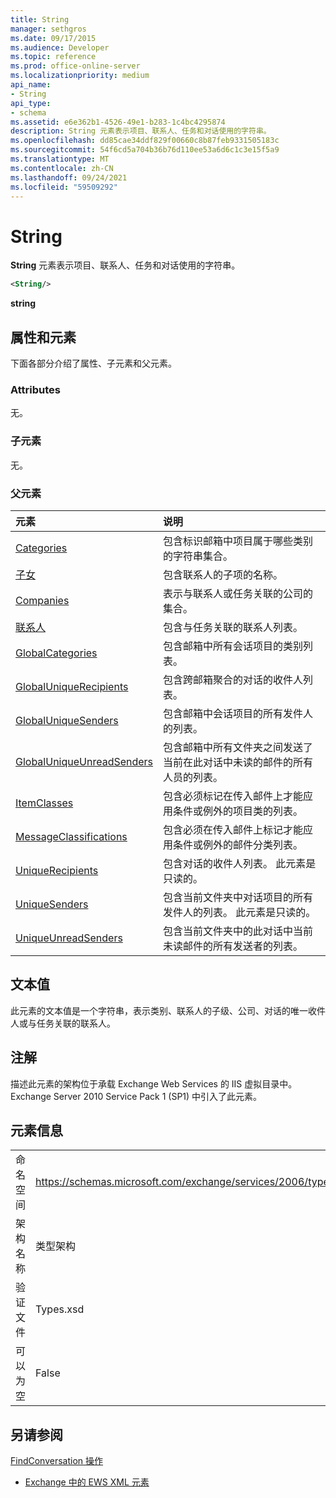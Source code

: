 ```yaml
---
title: String
manager: sethgros
ms.date: 09/17/2015
ms.audience: Developer
ms.topic: reference
ms.prod: office-online-server
ms.localizationpriority: medium
api_name:
- String
api_type:
- schema
ms.assetid: e6e362b1-4526-49e1-b283-1c4bc4295874
description: String 元素表示项目、联系人、任务和对话使用的字符串。
ms.openlocfilehash: dd85cae34ddf829f00660c8b87feb9331505183c
ms.sourcegitcommit: 54f6cd5a704b36b76d110ee53a6d6c1c3e15f5a9
ms.translationtype: MT
ms.contentlocale: zh-CN
ms.lasthandoff: 09/24/2021
ms.locfileid: "59509292"
---
```

# <a name="string"></a>String

**String** 元素表示项目、联系人、任务和对话使用的字符串。 
  
```XML
<String/>
```

 **string**
## <a name="attributes-and-elements"></a>属性和元素

下面各部分介绍了属性、子元素和父元素。
  
### <a name="attributes"></a>Attributes

无。
  
### <a name="child-elements"></a>子元素

无。
  
### <a name="parent-elements"></a>父元素

|**元素**|**说明**|
|:-----|:-----|
|[Categories](categories-ex15websvcsotherref.md) <br/> |包含标识邮箱中项目属于哪些类别的字符串集合。  <br/> |
|[子女](children.md) <br/> |包含联系人的子项的名称。  <br/> |
|[Companies](companies.md) <br/> |表示与联系人或任务关联的公司的集合。  <br/> |
|[联系人](contacts-ex15websvcsotherref.md) <br/> |包含与任务关联的联系人列表。  <br/> |
|[GlobalCategories](globalcategories.md) <br/> |包含邮箱中所有会话项目的类别列表。  <br/> |
|[GlobalUniqueRecipients](globaluniquerecipients.md) <br/> |包含跨邮箱聚合的对话的收件人列表。  <br/> |
|[GlobalUniqueSenders](globaluniquesenders.md) <br/> |包含邮箱中会话项目的所有发件人的列表。  <br/> |
|[GlobalUniqueUnreadSenders](globaluniqueunreadsenders.md) <br/> |包含邮箱中所有文件夹之间发送了当前在此对话中未读的邮件的所有人员的列表。  <br/> |
|[ItemClasses](itemclasses.md) <br/> |包含必须标记在传入邮件上才能应用条件或例外的项目类的列表。  <br/> |
|[MessageClassifications](messageclassifications.md) <br/> |包含必须在传入邮件上标记才能应用条件或例外的邮件分类列表。  <br/> |
|[UniqueRecipients](uniquerecipients.md) <br/> |包含对话的收件人列表。 此元素是只读的。  <br/> |
|[UniqueSenders](uniquesenders.md) <br/> |包含当前文件夹中对话项目的所有发件人的列表。 此元素是只读的。  <br/> |
|[UniqueUnreadSenders](uniqueunreadsenders.md) <br/> |包含当前文件夹中的此对话中当前未读邮件的所有发送者的列表。  <br/> |
   
## <a name="text-value"></a>文本值

此元素的文本值是一个字符串，表示类别、联系人的子级、公司、对话的唯一收件人或与任务关联的联系人。
  
## <a name="remarks"></a>注解

描述此元素的架构位于承载 Exchange Web Services 的 IIS 虚拟目录中。Exchange Server 2010 Service Pack 1 (SP1) 中引入了此元素。
  
## <a name="element-information"></a>元素信息

|||
|:-----|:-----|
|命名空间  <br/> |https://schemas.microsoft.com/exchange/services/2006/types  <br/> |
|架构名称  <br/> |类型架构  <br/> |
|验证文件  <br/> |Types.xsd  <br/> |
|可以为空  <br/> |False  <br/> |
   
## <a name="see-also"></a>另请参阅



[FindConversation 操作](findconversation-operation.md)


- [Exchange 中的 EWS XML 元素](ews-xml-elements-in-exchange.md)

